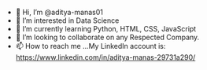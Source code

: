 - 👋 Hi, I’m @aditya-manas01
- 👀 I’m interested in Data Science
- 🌱 I’m currently learning Python, HTML, CSS, JavaScript 
- 💞️ I’m looking to collaborate on any Respected Company.
- 📫 How to reach me ...My LinkedIn account is: https://www.linkedin.com/in/aditya-manas-29731a290/

<!---
aditya-manas01/aditya-manas01 is a ✨ special ✨ repository because its `README.md` (this file) appears on your GitHub profile.
You can click the Preview link to take a look at your changes.
--->
